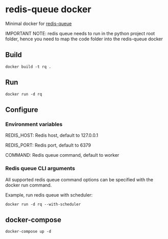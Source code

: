 # redis-queue docker
Minimal docker for [redis-queue](https://python-rq.org/)

IMPORTANT NOTE: redis queue needs to run in the python project root folder, hence you need to map the code folder into the redis-queue docker

## Build
`docker build -t rq .`

## Run
`docker run -d rq`

## Configure
### Environment variables
REDIS_HOST: Redis host, default to 127.0.0.1

REDIS_PORT: Redis port, default to 6379

COMMAND: Redis queue command, default to worker

### Redis queue CLI arguments
All supported redis queue command options can be specified with the docker run command.

Example, run redis queue with scheduler:

`docker run -d rq --with-scheduler`

## docker-compose
`docker-compose up -d`
